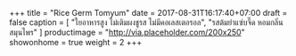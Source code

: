 +++
title = "Rice Germ Tomyum"
date = 2017-08-31T16:17:40+07:00
draft = false
caption = [
    "ใยอาหารสูง ไม่เติมผงชูรส ไม่มีคอเลสเตอรอล",
    "รสต้มยำแซ่บจี๊ด หอมกลิ่นสมุนไพร"
]
productimage = "http://via.placeholder.com/200x250"
showonhome = true
weight = 2
+++

